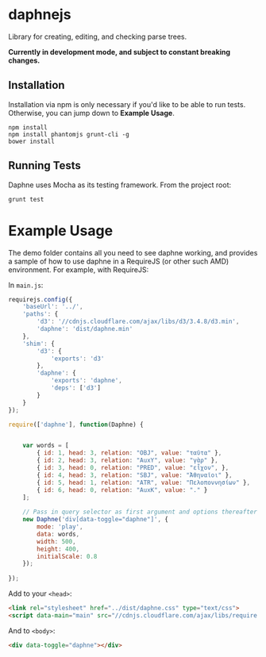 daphnejs
======
Library for creating, editing, and checking parse trees. 

**Currently in development mode, and subject to constant breaking changes.**

## Installation
Installation via npm is only necessary if you'd like to be able to run tests. Otherwise, you can jump down to **Example Usage**. 

```
npm install
npm install phantomjs grunt-cli -g
bower install
```

## Running Tests
Daphne uses Mocha as its testing framework. From the project root:
```
grunt test
```

# Example Usage

The demo folder contains all you need to see daphne working, and provides a sample of how to use daphne in a RequireJS (or other such AMD) environment. For example, with RequireJS:

In `main.js`:
```javascript
requirejs.config({
    'baseUrl': '../',
    'paths': {
        'd3': '//cdnjs.cloudflare.com/ajax/libs/d3/3.4.8/d3.min',
        'daphne': 'dist/daphne.min'
    },  
    'shim': {
        'd3': {
            'exports': 'd3'
        },  
        'daphne': {
            'exports': 'daphne',
            'deps': ['d3']
        }   
    }   
});

require(['daphne'], function(Daphne) {


    var words = [ 
        { id: 1, head: 3, relation: "OBJ", value: "ταῦτα" },
        { id: 2, head: 3, relation: "AuxY", value: "γὰρ" },
        { id: 3, head: 0, relation: "PRED", value: "εἶχον", },
        { id: 4, head: 3, relation: "SBJ", value: "Ἀθηναῖοι" },
        { id: 5, head: 1, relation: "ATR", value: "Πελοποννησίων" },
        { id: 6, head: 0, relation: "AuxK", value: "." }
    ];
    
    // Pass in query selector as first argument and options thereafter
    new Daphne('div[data-toggle="daphne"]', { 
        mode: 'play', 
        data: words, 
        width: 500, 
        height: 400, 
        initialScale: 0.8 
    });
    
});
```

Add to your `<head>`:
```html
<link rel="stylesheet" href="../dist/daphne.css" type="text/css">
<script data-main="main" src="//cdnjs.cloudflare.com/ajax/libs/require.js/2.1.11/require.min.js"></script>
```

And to `<body>`:
```html
<div data-toggle="daphne"></div>
```
